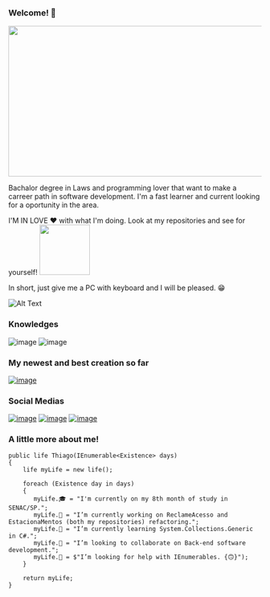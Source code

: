 ### Welcome! 👋
<img src="https://vandal-us.s3.amazonaws.com/spree/products/87389/original/open-uri20181205-14-1jhhgr4.jpg" width="1000" height="300">

Bachalor degree in Laws and programming lover that want to make a carreer path in software development. I'm a fast learner and current looking for a oportunity in the area.

I'M IN LOVE ❤ with what I'm doing. Look at my repositories and see for yourself!
<img src="https://miro.medium.com/max/512/1*kgyyxE1QgbNQpBqgvVun5w.gif" width="100" height="100">



In short, just give me a PC with keyboard and I will be pleased. 😁

![Alt Text](https://res.cloudinary.com/practicaldev/image/fetch/s--R5KgC1bh--/c_limit%2Cf_auto%2Cfl_progressive%2Cq_66%2Cw_880/https://dev-to-uploads.s3.amazonaws.com/i/oi2rwsde00xo9ou6jwsl.gif)

### Knowledges

![image](https://img.shields.io/badge/C%23-239120?style=for-the-badge&logo=c-sharp&logoColor=white)
![image](https://img.shields.io/badge/MySQL-005C84?style=for-the-badge&logo=mysql&logoColor=whitehttps://img.shields.io/badge/MySQL-005C84?style=for-the-badge&logo=mysql&logoColor=white)

### My newest and best creation so far
[![image](https://img.shields.io/badge/GitHub-100000?style=for-the-badge&logo=github&logoColor=white)](https://github.com/PachukanisProgramador/ReclameAcesso.git)

### Social Medias

[![image](https://img.shields.io/badge/LinkedIn-0077B5?style=for-the-badge&logo=linkedin&logoColor=white)](https://www.linkedin.com/in/thiago-lutten-leitão-215794152/)
[![image](https://img.shields.io/badge/Instagram-E4405F?style=for-the-badge&logo=instagram&logoColor=white)](https://www.instagram.com/thiagolutten/)
[![image](https://img.shields.io/badge/Twitter-1DA1F2?style=for-the-badge&logo=twitter&logoColor=white)](https://twitter.com/Thiagolutten)


### A little more about me!

    public life Thiago(IEnumerable<Existence> days)
    {       
        life myLife = new life();
        
        foreach (Existence day in days)
        {
           myLife.🎓 = "I'm currently on my 8th month of study in SENAC/SP.";
           myLife.🔭 = "I’m currently working on ReclameAcesso and EstacionaMentos (both my repositories) refactoring.";
           myLife.🌱 = "I’m currently learning System.Collections.Generic in C#.";
           myLife.👯 = "I’m looking to collaborate on Back-end software development.";
           myLife.🤔 = $"I’m looking for help with IEnumerables. {🙃}");
        }
        
        return myLife;
    }
